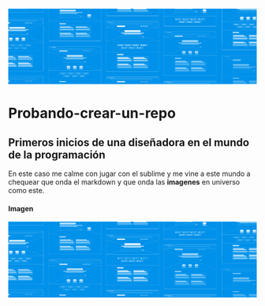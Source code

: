 ![alt text][logo]

[logo]: assets/ejemplo-readme.png "Logo Title Text 2"

# Probando-crear-un-repo

## Primeros inicios de una diseñadora en el mundo de la programación

En este caso me calme con jugar con el sublime y me vine a este mundo a chequear que onda el markdown y que onda las **imagenes** en universo como este. 

#### Imagen

![alt text][logo]

[logo]: assets/ejemplo-readme-02.png "Logo Title Text 2"
